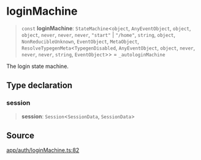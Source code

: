 # loginMachine

> `const` **loginMachine**: `StateMachine`\<`object`, `AnyEventObject`, `object`, `object`, `never`, `never`, `never`, `"start"` \| `"/home"`, `string`, `object`, `NonReducibleUnknown`, `EventObject`, `MetaObject`, `ResolveTypegenMeta`\<`TypegenDisabled`, `AnyEventObject`, `object`, `never`, `never`, `never`, `string`, `EventObject`\>\> = `_autologinMachine`

The login state machine.

## Type declaration

### session

> **session**: `Session`\<`SessionData`, `SessionData`\>

## Source

[app/auth/loginMachine.ts:82](https://github.com/scryptids/jobsapp/blob/eafe9ac1fb1c2b1b6747cc174450697cbf17d598/www/app/auth/loginMachine.ts#L82)
